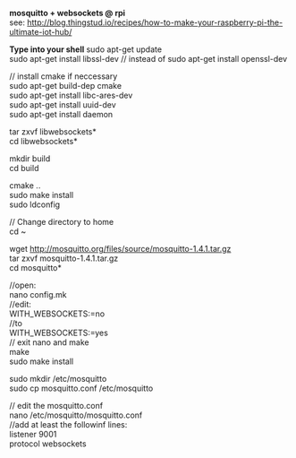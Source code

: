 __mosquitto + websockets @ rpi__  
see: http://blog.thingstud.io/recipes/how-to-make-your-raspberry-pi-the-ultimate-iot-hub/  

__Type into your shell__
sudo apt-get update  
sudo apt-get install libssl-dev // instead of sudo apt-get install openssl-dev  

// install cmake if neccessary  
sudo apt-get build-dep cmake  
sudo apt-get install libc-ares-dev  
sudo apt-get install uuid-dev  
sudo apt-get install daemon  

tar zxvf libwebsockets*  
cd libwebsockets*  

mkdir build  
cd build  

cmake ..  
sudo make install  
sudo ldconfig  

// Change directory to home  
cd ~  

wget http://mosquitto.org/files/source/mosquitto-1.4.1.tar.gz  
tar zxvf mosquitto-1.4.1.tar.gz  
cd mosquitto*  

//open:  
nano config.mk  
//edit:  
WITH_WEBSOCKETS:=no  
//to  
WITH_WEBSOCKETS:=yes  
// exit nano and make  
make  
sudo make install  

sudo mkdir /etc/mosquitto  
sudo cp mosquitto.conf /etc/mosquitto  

// edit the mosquitto.conf  
nano /etc/mosquitto/mosquitto.conf  
//add at least the followinf lines:  
listener 9001  
protocol websockets  
